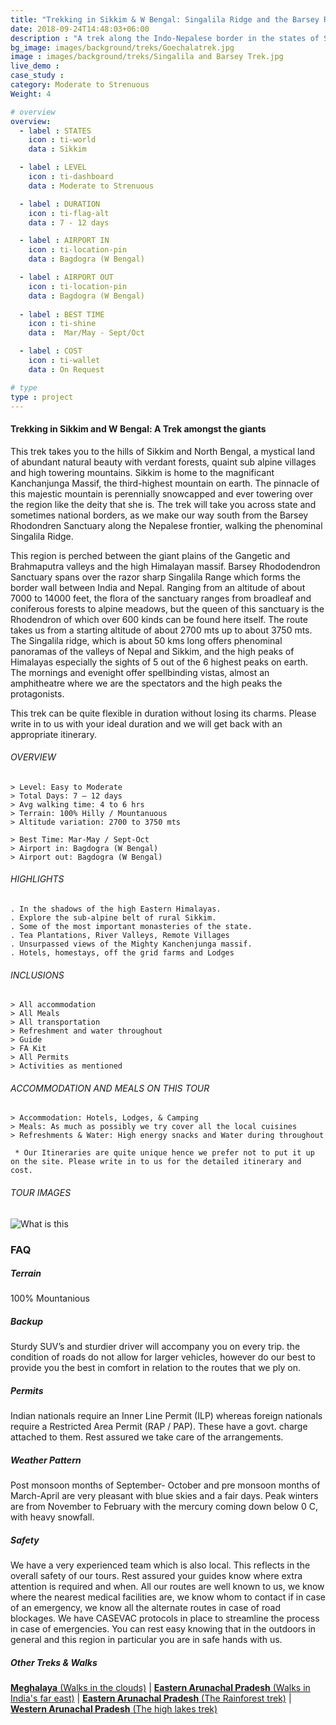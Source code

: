 ```yaml
---
title: "Trekking in Sikkim & W Bengal: Singalila Ridge and the Barsey Rhododendron Sanctuary"
date: 2018-09-24T14:48:03+06:00
description : "A trek along the Indo-Nepalese border in the states of Sikkim and West Bengal.This trek takes you to the Singalila Ridge and Barsey Rhododendron Sanctuary"
bg_image: images/background/treks/Goechalatrek.jpg
image : images/background/treks/Singalila and Barsey Trek.jpg
live_demo : 
case_study :
category: Moderate to Strenuous
Weight: 4

# overview
overview:
  - label : STATES
    icon : ti-world
    data : Sikkim

  - label : LEVEL
    icon : ti-dashboard
    data : Moderate to Strenuous

  - label : DURATION
    icon : ti-flag-alt
    data : 7 - 12 days

  - label : AIRPORT IN
    icon : ti-location-pin
    data : Bagdogra (W Bengal)

  - label : AIRPORT OUT
    icon : ti-location-pin
    data : Bagdogra (W Bengal)
    
  - label : BEST TIME
    icon : ti-shine
    data :  Mar/May - Sept/Oct

  - label : COST
    icon : ti-wallet
    data : On Request

# type
type : project
---
```


#### Trekking in Sikkim and W Bengal: A Trek amongst the giants

This trek takes you to the hills of Sikkim and North Bengal, a mystical land of abundant natural beauty with verdant forests, quaint sub alpine villages and high towering mountains. Sikkim is home to the magnificant Kanchanjunga Massif, the third-highest mountain on earth. The pinnacle of this majestic mountain is perennially snowcapped and ever towering over the region like the deity that she is. The trek will take you across state and sometimes national borders, as we make our way south from the Barsey Rhodondren Sanctuary along the Nepalese frontier, walking the phenominal Singalila Ridge.

This region is perched between the giant plains of the Gangetic and Brahmaputra valleys and the high Himalayan massif. Barsey Rhododendron Sanctuary spans over the razor sharp Singalila Range which forms the border wall between India and Nepal. Ranging from an altitude of about 7000 to 14000 feet, the flora of the sanctuary ranges from broadleaf and coniferous forests to alpine meadows, but the queen of this sanctuary is the Rhodendron of which over 600 kinds can be found here itself. The route takes us from a starting altitude of about 2700 mts up to about 3750 mts. The Singalila ridge, which is about 50 kms long offers phenominal panoramas of the valleys of Nepal and Sikkim, and the high peaks of Himalayas especially the sights of 5 out of the 6 highest peaks on earth. The mornings and evenight offer spellbinding vistas, almost an amphitheatre where we are the spectators and the high peaks the protagonists.

This trek can be quite flexible in duration without losing its charms. Please write in to us with your ideal duration and we will get back with an appropriate itinerary.







###### OVERVIEW
```
> Level: Easy to Moderate
> Total Days: 7 – 12 days
> Avg walking time: 4 to 6 hrs
> Terrain: 100% Hilly / Mountanuous
> Altitude variation: 2700 to 3750 mts

> Best Time: Mar-May / Sept-Oct 
> Airport in: Bagdogra (W Bengal)
> Airport out: Bagdogra (W Bengal)
```




###### HIGHLIGHTS
```
. In the shadows of the high Eastern Himalayas.
. Explore the sub-alpine belt of rural Sikkim.
. Some of the most important monasteries of the state.
. Tea Plantations, River Valleys, Remote Villages
. Unsurpassed views of the Mighty Kanchenjunga massif.
. Hotels, homestays, off the grid farms and Lodges
```

###### INCLUSIONS
```
> All accommodation
> All Meals
> All transportation
> Refreshment and water throughout
> Guide 
> FA Kit
> All Permits
> Activities as mentioned
```
###### ACCOMMODATION AND MEALS ON THIS TOUR
```
> Accommodation: Hotels, Lodges, & Camping
> Meals: As much as possibly we try cover all the local cuisines
> Refreshments & Water: High energy snacks and Water during throughout
```

``` * Our Itineraries are quite unique hence we prefer not to put it up on the site. Please write in to us for the detailed itinerary and cost.```

###### TOUR IMAGES

![What is this](/images/background/treks/sikkimhikegallery.jpg)



### FAQ



##### Terrain 

100% Mountanious

##### Backup
Sturdy SUV’s and sturdier driver will accompany you on every trip. the condition of roads do not allow for larger vehicles, however do our best to provide you the best in comfort in relation to the routes that we ply on. 

##### Permits
Indian nationals require an Inner Line Permit (ILP) whereas foreign nationals require a Restricted Area Permit (RAP / PAP). These have a govt. charge attached to them. Rest assured we take care of the arrangements.

##### Weather Pattern
Post monsoon months of September- October and pre monsoon months of March-April are very pleasant with blue skies and a fair days. Peak winters are from November to February with the mercury coming down below 0 C, with heavy snowfall.

##### Safety 
We have a very experienced team which is also local. This reflects in the overall safety of our tours. Rest assured your guides know where extra attention is required and when. All our routes are well known to us, we know where the nearest medical facilities are, we know whom to contact if in case of an emergency, we know all the alternate routes in case of road blockages. We have CASEVAC protocols in place to streamline the process in case of emergencies. You can rest easy knowing that in the outdoors in general and this region in particular you are in safe hands with us.

##### Other Treks & Walks

[**Meghalaya** (Walks in the clouds)](/treks/walking-tour-meghalaya/) 
| [**Eastern Arunachal Pradesh** (Walks in India's far east)](/treks/walking-holiday-eastern-arunachal-pradesh/) | 
[**Eastern Arunachal Pradesh** (The Rainforest trek)](/treks/namdapha-rainforest-trek/) | 
[**Western Arunachal Pradesh** (The high lakes trek)](/treks/trekking-arunachal-pradesh/)
 
